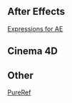 ## After Effects
[Expressions for AE](_lessons/Expressions%20for%20AE.md)

## Cinema 4D

## Other
[PureRef](_lessons/PureRef.md)
